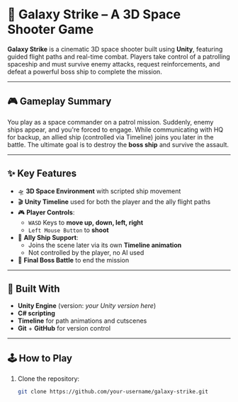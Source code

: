 # 🌌 Galaxy Strike – A 3D Space Shooter Game

**Galaxy Strike** is a cinematic 3D space shooter built using **Unity**, featuring guided flight paths and real-time combat. Players take control of a patrolling spaceship and must survive enemy attacks, request reinforcements, and defeat a powerful boss ship to complete the mission.

---

## 🎮 Gameplay Summary

You play as a space commander on a patrol mission. Suddenly, enemy ships appear, and you're forced to engage. While communicating with HQ for backup, an allied ship (controlled via Timeline) joins you later in the battle. The ultimate goal is to destroy the **boss ship** and survive the assault.

---

## ✨ Key Features

- 🛸 **3D Space Environment** with scripted ship movement
- 🎬 **Unity Timeline** used for both the player and the ally flight paths
- 🎮 **Player Controls**:
  - `WASD` Keys to **move up, down, left, right**
  - `Left Mouse Button` to **shoot**
- 🤝 **Ally Ship Support**:
  - Joins the scene later via its own **Timeline animation**
  - Not controlled by the player, no AI used
- 🛑 **Final Boss Battle** to end the mission

---

## 🧰 Built With

- **Unity Engine** (version: *your Unity version here*)
- **C# scripting**
- **Timeline** for path animations and cutscenes
- **Git** + **GitHub** for version control

---

## 🕹️ How to Play

1. Clone the repository:
   ```bash
   git clone https://github.com/your-username/galaxy-strike.git
